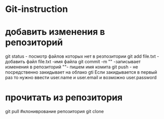 # Git-instruction
# добавить изменения в репозиторий
 git status - посмотр файлов которых нет в резпозитории
 git add file.txt - добавить файл  file.txt -имя файла
 git commit -m ""   -записывает изменения в репозиторий  ""- пишем имя комита
 git push - не посредственно закидывает на облако gti
   Если закидывается в первый раз то нужно ввести user.name и user.email и возможно user.password
# прочитать из репозитория
 git pull
#клониврование репозитория
 git clone 
